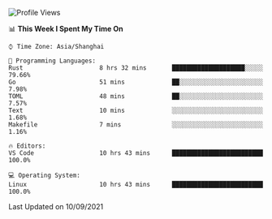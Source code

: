 <!--START_SECTION:waka-->
![Profile Views](http://img.shields.io/badge/Profile%20Views-6-blue)

📊 **This Week I Spent My Time On** 

```text
⌚︎ Time Zone: Asia/Shanghai

💬 Programming Languages: 
Rust                     8 hrs 32 mins       ████████████████████░░░░░   79.66% 
Go                       51 mins             ██░░░░░░░░░░░░░░░░░░░░░░░   7.98% 
TOML                     48 mins             ██░░░░░░░░░░░░░░░░░░░░░░░   7.57% 
Text                     10 mins             ░░░░░░░░░░░░░░░░░░░░░░░░░   1.68% 
Makefile                 7 mins              ░░░░░░░░░░░░░░░░░░░░░░░░░   1.16%

🔥 Editors: 
VS Code                  10 hrs 43 mins      █████████████████████████   100.0%

💻 Operating System: 
Linux                    10 hrs 43 mins      █████████████████████████   100.0%

```


 Last Updated on 10/09/2021
<!--END_SECTION:waka-->
